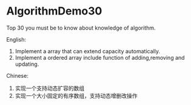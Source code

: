 # AlgorithmDemo30
Top 30 you must be to know about knowledge of algorithm.

English:

1. Implement a array that can extend capacity automatically.
2. Implement a ordered array include function of adding,removing and updating.

Chinese:

1. 实现一个支持动态扩容的数组
2. 实现一个大小固定的有序数组，支持动态增删改操作
